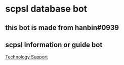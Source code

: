 # scpsl database bot
## this bot is made from hanbin#0939

## scpsl information or guide bot

[Technology Support](https://discord.gg/nXqhQc6HcH)
